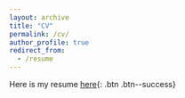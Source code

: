 ```yaml
---
layout: archive
title: "CV"
permalink: /cv/
author_profile: true
redirect_from:
  - /resume
---
```


Here is my resume [here](/files/Bipasha_Kundu_resume.pdf){: .btn .btn--success}

